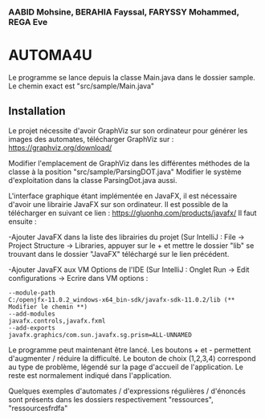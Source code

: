 ### AABID Mohsine, BERAHIA Fayssal, FARYSSY Mohammed, REGA Eve

# AUTOMA4U
Le programme se lance depuis la classe Main.java dans le dossier sample. Le chemin exact est "src/sample/Main.java"


## Installation

Le projet nécessite d'avoir GraphViz sur son ordinateur pour générer les images des automates, télécharger GraphViz sur :
https://graphviz.org/download/

Modifier l'emplacement de GraphViz dans les différentes méthodes de la classe à la position "src/sample/ParsingDOT.java"
Modifier le système d'exploitation dans la classe ParsingDot.java aussi.

L'interface graphique étant implémentée en JavaFX, il est nécessaire d'avoir une librairie JavaFX sur son ordinateur.
Il est possible de la télécharger en suivant ce lien : https://gluonhq.com/products/javafx/
Il faut ensuite :

-Ajouter JavaFX dans la liste des librairies du projet (Sur IntelliJ : File -> Project Structure -> Libraries, appuyer sur le + et mettre le dossier "lib" se trouvant dans le dossier "JavaFX" téléchargé sur le lien précédent.

-Ajouter JavaFX aux VM Options de l'IDE (Sur IntelliJ : Onglet Run -> Edit configurations -> Ecrire dans VM options :

```shell
--module-path
C:/openjfx-11.0.2_windows-x64_bin-sdk/javafx-sdk-11.0.2/lib (** Modifier le chemin **)
--add-modules
javafx.controls,javafx.fxml
--add-exports
javafx.graphics/com.sun.javafx.sg.prism=ALL-UNNAMED
```

Le programme peut maintenant être lancé. Les boutons + et - permettent d'augmenter / réduire la difficulté. Le bouton de choix (1,2,3,4) correspond au type de problème, légendé sur la page d'accueil de l'application. Le reste est normalement indiqué dans l'application.

Quelques exemples d'automates / d'expressions régulières / d'énoncés sont présents dans les dossiers respectivement "ressources", "ressourcesfrdfa"
